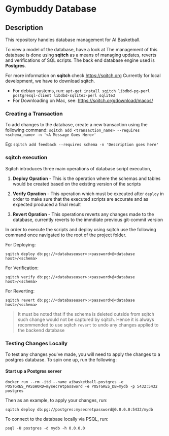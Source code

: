 # Gymbuddy Database

## Description

This repository handles database management for AI Basketball.

To view a model of the database, have a look at <Insert Link to ERD>
The management of this database is done using **sqitch** as a means of managing updates,
reverts and verifications of SQL scripts. The back end database engine used is **Postgres**.

For more information on **sqitch** check https://sqitch.org
Currently for local development, we have to download sqitch.

- For debian systems, run: `apt-get install sqitch libdbd-pg-perl postgresql-client libdbd-sqlite3-perl sqlite3`
- For Downloading on Mac, see: https://sqitch.org/download/macos/

### Creating a Transaction

To add changes to the database, create a new transaction using the following command:
`sqitch add <transaction_name> --requires <schema_name> -n '<A Message Goes Here>'`

Eg: `sqitch add feedback --requires schema -n 'Description goes here'`

### sqitch execution

Sqitch introduces three main operations of database script execution,

1. **Deploy Opration** - This is the operation where the schemas and tables would be created based on the existing version of the scripts

2. **Verify Opration** - This operation which must be executed after `deploy` in order to make sure that the executed scripts are accurate and as expected produced a final result

3. **Revert Opration** - This operations reverts any changes made to the database, currently reverts to the immdiate previous git-commit version

In order to execute the scripts and deploy using sqitch use the following command once navigated to the root of the project folder.

For Deploying:

```
sqitch deploy db:pg://<databaseuser>:<password>@<database host>/<schema>
```

For Verification:

```
sqitch verify db:pg://<databaseuser>:<password>@<database host>/<schema>
```

For Reverting:

```
sqitch revert db:pg://<databaseuser>:<password>@<database host>/<schema>
```

> It must be noted that if the schema is deleted outside from sqitch such change would not be captured by sqitch. Hence it is always recommended to use sqitch `revert` to undo any changes applied to the backend database

### Testing Changes Locally

To test any changes you've made, you will need to apply the changes to a postgres database. To spin one up, run the following:

#### Start up a Postgres server

```
docker run --rm -itd --name aibasketball-postgres -e POSTGRES_PASSWORD=mysecretpassword -e POSTGRES_DB=mydb -p 5432:5432 postgres
```

Then as an example, to apply your changes, run:

```
sqitch deploy db:pg://postgres:mysecretpassword@0.0.0.0:5432/mydb
```

To connect to the database locally via PSQL, run:

```
psql -U postgres -d mydb -h 0.0.0.0
```
